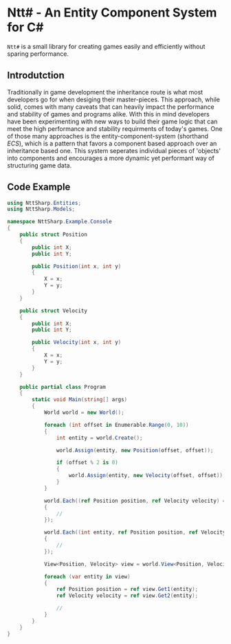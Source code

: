 # Ntt# - An Entity Component System for C#

`Ntt#` is a small library for creating games easily and efficiently without sparing performance.<br/>

## Introdutction

Traditionally in game development the inheritance route is what most developers go for when desiging their master-pieces.
This approach, while solid, comes with many caveats that can heavily impact the performance and stability of games and programs alike.
With this in mind developers have been experimenting with new ways to build their game logic that can meet the high performance and stability requirments of today's games.
One of those many approaches is the entity-component-system (shorthand _ECS_), which is a pattern that favors a component based approach over an inheritance based one.
This system seperates individual pieces of 'objects' into components and encourages a more dynamic yet performant way of structuring game data.</br>

## Code Example

```cs
using NttSharp.Entities;
using NttSharp.Models;

namespace NttSharp.Example.Console
{
    public struct Position
    {
        public int X;
        public int Y;

        public Position(int x, int y)
        {
            X = x;
            Y = y;
        }
    }

    public struct Velocity
    {
        public int X;
        public int Y;

        public Velocity(int x, int y)
        {
            X = x;
            Y = y;
        }
    }

    public partial class Program
    {
        static void Main(string[] args)
        {
            World world = new World();

            foreach (int offset in Enumerable.Range(0, 10))
            {
                int entity = world.Create();

                world.Assign(entity, new Position(offset, offset));

                if (offset % 2 is 0)
                {
                    world.Assign(entity, new Velocity(offset, offset));
                }
            }

            world.Each((ref Position position, ref Velocity velocity) =>
            {
                //
            });

            world.Each((int entity, ref Position position, ref Velocity velocity) =>
            {
                //
            });

            View<Position, Velocity> view = world.View<Position, Velocity>();

            foreach (var entity in view)
            {
                ref Position position = ref view.Get1(entity);
                ref Velocity velocity = ref view.Get2(entity);

                //
            }
        }
    }
}
```
